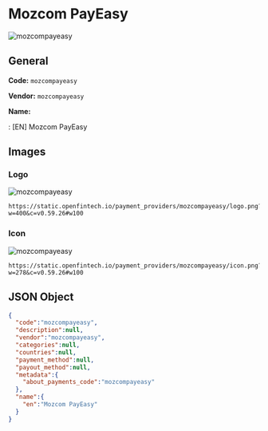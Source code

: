 
# Mozcom PayEasy 
![mozcompayeasy](https://static.openfintech.io/payment_providers/mozcompayeasy/logo.png?w=400&c=v0.59.26#w100)  

## General 
 
**Code:** `mozcompayeasy` 
 
**Vendor:** `mozcompayeasy` 
 
**Name:** 
 
:	[EN] Mozcom PayEasy 
 

## Images 

### Logo 
 
![mozcompayeasy](https://static.openfintech.io/payment_providers/mozcompayeasy/logo.png?w=400&c=v0.59.26#w100)  

```
https://static.openfintech.io/payment_providers/mozcompayeasy/logo.png?w=400&c=v0.59.26#w100
```  

### Icon 
 
![mozcompayeasy](https://static.openfintech.io/payment_providers/mozcompayeasy/icon.png?w=278&c=v0.59.26#w100)  

```
https://static.openfintech.io/payment_providers/mozcompayeasy/icon.png?w=278&c=v0.59.26#w100
```  

## JSON Object 

```json
{
  "code":"mozcompayeasy",
  "description":null,
  "vendor":"mozcompayeasy",
  "categories":null,
  "countries":null,
  "payment_method":null,
  "payout_method":null,
  "metadata":{
    "about_payments_code":"mozcompayeasy"
  },
  "name":{
    "en":"Mozcom PayEasy"
  }
}
```  
